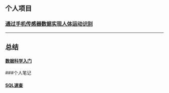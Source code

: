 ## 个人项目

### [通过手机传感器数据实现人体运动识别](https://github.com/wutong798/Human_Activity_Recognition_with_Smartphones)


-------------
## 总结

#### [数据科学入门](数据科学入门.md)




###个人笔记
#### [SQL速查](SQL_Basic.md)
